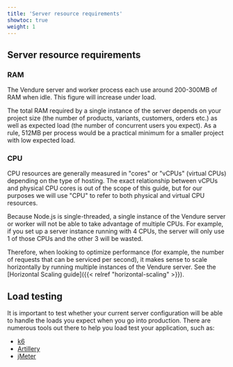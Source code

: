 ```yaml
---
title: 'Server resource requirements'
showtoc: true
weight: 1
---
```


## Server resource requirements

### RAM

The Vendure server and worker process each use around 200-300MB of RAM when idle. This figure will increase under load.

The total RAM required by a single instance of the server depends on your project size (the number of products, variants, customers, orders etc.) as well as expected load (the number of concurrent users you expect). As a rule, 512MB per process would be a practical minimum for a smaller project with low expected load.

### CPU

CPU resources are generally measured in "cores" or "vCPUs" (virtual CPUs) depending on the type of hosting. The exact relationship between vCPUs and physical CPU cores is out of the scope of this guide, but for our purposes we will use "CPU" to refer to both physical and virtual CPU resources.

Because Node.js is single-threaded, a single instance of the Vendure server or worker will not be able to take advantage of multiple CPUs. For example, if you set up a server instance running with 4 CPUs, the server will only use 1 of those CPUs and the other 3 will be wasted.

Therefore, when looking to optimize performance (for example, the number of requests that can be serviced per second), it makes sense to scale horizontally by running multiple instances of the Vendure server. See the [Horizontal Scaling guide]({{< relref "horizontal-scaling" >}}).

## Load testing

It is important to test whether your current server configuration will be able to handle the loads you expect when you go into production. There are numerous tools out there to help you load test your application, such as:

- [k6](https://k6.io/)
- [Artillery](https://www.artillery.io/)
- [jMeter](https://jmeter.apache.org/)
